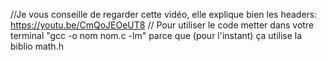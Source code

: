 //Je vous conseille de regarder cette vidéo, elle explique bien les headers: https://youtu.be/CmQoJEOeUT8
// Pour utiliser le code metter dans votre terminal "gcc -o nom nom.c -lm" parce que (pour l'instant) ça utilise la biblio math.h
